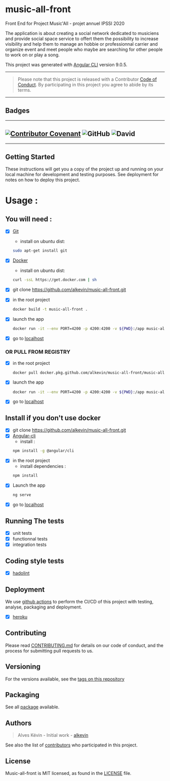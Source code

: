 # music-all-front
Front End for Project Music'All - projet annuel IPSSI 2020

The application is about creating a social network dedicated to musiciens and provide social space service to offert them the possibility to increase visibility and help them to manage an hobbie or professionnal carrier and organize event and meet people who maybe are searching for other people to work on or play a song.

This project was generated with [Angular CLI](https://github.com/angular/angular-cli) version 9.0.5.

------
>   Please note that this project is released with a Contributor [Code of Conduct](https://github.com/alkevin/music-all-front/blob/master/CODE_OF_CONDUCT.md). By participating in this project you agree to abide by its terms.
------

## Badges 

-------
[![Contributor Covenant](https://img.shields.io/badge/Contributor%20Covenant-v2.0%20adopted-ff69b4.svg)](https://github.com/alkevin/music-all-front/blob/master/CODE_OF_CONDUCT.md)
![GitHub](https://img.shields.io/github/license/alkevin/music-all-front?style=plastic)
![David](https://img.shields.io/david/WingsHell/tools-for-ci.svg?color=%234b1&style=plastic)
-------

-------

## Getting Started
These instructions will get you a copy of the project up and running on your local machine for development and testing purposes. See deployment for notes on how to deploy this project.

# Usage :

## You will need :
- [X] [Git](https://www.atlassian.com/fr/git/tutorials/install-git)
    - install on ubuntu dist:
    ```bash 
    sudo apt-get install git
    ```

- [X] [Docker](https://docs.docker.com/install/)
    - install on ubuntu dist: 
    ```bash 
    curl -ssL https://get.docker.com | sh 
    ```

- [X] git clone https://github.com/alkevin/music-all-front.git

- [X] in the root project
    ```bash
    docker build -t music-all-front .
    ```

- [X] launch the app
    ```bash
    docker run -it --env PORT=4200 -p 4200:4200 -v ${PWD}:/app music-all-front
    ```

- [X] go to [localhost](http://localhost:4200)

### OR PULL FROM REGISTRY
- [X] in the root project
    ```bash
    docker pull docker.pkg.github.com/alkevin/music-all-front/music-all-front:latest
    ```

- [X] launch the app
    ```bash
    docker run -it --env PORT=4200 -p 4200:4200 -v ${PWD}:/app music-all-front
    ```

- [X] go to [localhost](http://localhost:4200)

## Install if you don't use docker
- [X] git clone https://github.com/alkevin/music-all-front.git
- [X] [Angular-cli](https://cli.angular.io/)
    - install :
    ```bash 
    npm install -g @angular/cli
    ```
- [X] in the root project
    - install dependencies :
    ```bash 
    npm install
    ```
- [X] Launch the app
    ```bash 
    ng serve
    ```
- [X] go to [localhost](http://localhost:4200)

## Running The tests
- [X] unit tests
- [X] functionnal tests
- [X] integration tests

## Coding style tests
- [X] [hadolint](https://github.com/hadolint/hadolint)

## Deployment
We use [github actions](https://github.com/features/actions) to perform the CI/CD of this project with testing, analyse, packaging and deployment.

- [X] [heroku](https://music-all-front.herokuapp.com/)

## Contributing

Please read [CONTRIBUTING.md](https://github.com/alkevin/music-all-front/blob/master/CONTRIBUTING.md) for details on our code of conduct, and the process for submitting pull requests to us.

## Versioning

For the versions available, see the [tags on this repository](https://github.com/alkevin/music-all-front/releases)

## Packaging

See all [package](https://github.com/alkevin/music-all-front/packages) available.

## Authors

> Alves Kévin - Initial work - [alkevin](https://github.com/alkevin)

See also the list of [contributors](https://github.com/alkevin/music-all-front/graphs/contributors) who participated in this project.

## License

Music-all-front is MIT licensed, as found in the [LICENSE][0] file.

[0]: https://github.com/alkevin/music-all-front/blob/master/LICENSE.md